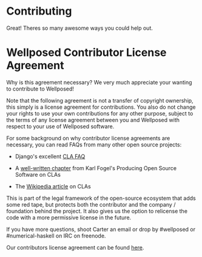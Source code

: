 # Contributing
Great! Theres so many awesome ways you could help out.  





# Wellposed Contributor License Agreement

Why is this agreement necessary?
We very much appreciate your wanting to contribute to Wellposed!

Note that the following agreement is not a transfer of copyright ownership, this simply is a license agreement for contributions. You also do not change your rights to use your own contributions for any other purpose, subject to the terms of any license agreement between you and Wellposed with respect to your use of Wellposed software.

For some background on why contributor license agreements are necessary, you can read FAQs from many other open source projects:

* Django's excellent [CLA FAQ](https://www.djangoproject.com/foundation/cla/faq/)

* A [well-written chapter](http://producingoss.com/en/copyright-assignment.html) from Karl Fogel's Producing Open Source Software on CLAs

* The [Wikipedia article](http://en.wikipedia.org/wiki/Contributor_license_agreement) on CLAs

This is part of the legal framework of the open-source ecosystem that adds some red tape, but protects both the contributor and the company / foundation behind the project. It also gives us the option to relicense the code with a more permissive license in the future.

If you have more questions, shoot Carter an email  or drop by #wellposed or #numerical-haskell on IRC on freenode.

Our contributors license agreement can be found [here](https://www.hellosign.com/s/7e53e35f). 